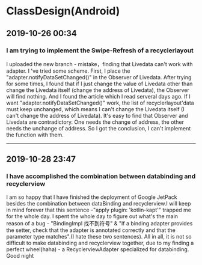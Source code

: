 # ClassDesign(Android)

## 2019-10-26 00:34

### I am trying to implement the Swipe-Refresh of a recyclerlayout

I uploaded the new branch - mistake，finding that Livedata can't work with adapter. I 've tried some scheme.
First, I place the "adapter.notifyDataSetChanged()" in the Observer of Livedata. After trying for some times, I found that if I just change the value of Livedata other than change the Livedata itself (change the address of Livedata), the Observer will find nothing.
And I found the article which I read serveral days ago. If I want "adapter.notifyDataSetChanged()" work, the list of recyclerlayout'data must keep unchanged, which means I can't change the Livedata itself (I can't change the address of Livedata).
It's easy to find that Observer and Livedata are contradictory. One needs the change of address, the other needs the unchange of address.
So I got the conclusion, I can't implement the function with them.

--------------------

## 2019-10-28 23:47

### I have accomplished the combination between databinding and recyclerview

I am so happy that I have finished the deployment of Google JetPack besides the combination between dataBinding and recyclerview.I will keep in mind forever that this sentence -"apply plugin: 'kotlin-kapt'" trapped me for the whole day. I spent the whole day to figure out what's the main reason of a bug - "BindingImpl 找不到符号" & "If a binding adapter provides the setter, check that the adapter is annotated correctly and that the parameter type matches".(I hate these two sentences). All in all, it is not so difficult to make databinding and recyclerview together, due to my finding a perfect wheel(haha) - a RecyclerviewAdapter specialized for databinding. Good night
